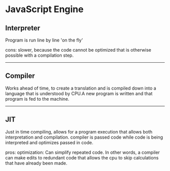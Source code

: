 # JavaScript Engine

## Interpreter

Program is run line by line 'on the fly'

cons: slower, because the code cannot be optimized that is otherwise possible with a compilation step.

---

## Compiler

Works ahead of time, to create a translation and is compiled down into a language that is understood by CPU.A new program is written and that program is fed to the machine.

---

## JIT

Just in time compiling, allows for a program execution that allows both interpretation and compilation. compiler is passed code while code is being interpreted and optimizes passed in code.

pros: optimization: Can simplify repeated code. In other words, a compiler can make edits to redundant code that allows the cpu to skip calculations that have already been made.
